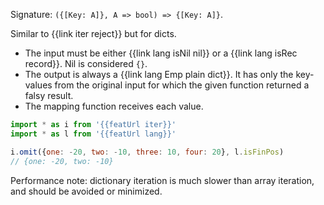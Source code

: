 Signature: `({[Key: A]}, A => bool) => {[Key: A]}`.

Similar to {{link iter reject}} but for dicts.

* The input must be either {{link lang isNil nil}} or a {{link lang isRec record}}. Nil is considered `{}`.
* The output is always a {{link lang Emp plain dict}}. It has only the key-values from the original input for which the given function returned a falsy result.
* The mapping function receives each value.

```js
import * as i from '{{featUrl iter}}'
import * as l from '{{featUrl lang}}'

i.omit({one: -20, two: -10, three: 10, four: 20}, l.isFinPos)
// {one: -20, two: -10}
```

Performance note: dictionary iteration is much slower than array iteration, and should be avoided or minimized.
